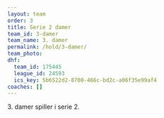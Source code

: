 ```yaml
---
layout: team
order: 3
title: Serie 2 damer
team_id: 3-damer
team_name: 3. damer
permalink: /hold/3-damer/
team_photo:
dhf:
  team_id: 175445
  league_id: 24593
  ics_key: 5b6522d2-8700-466c-bd2c-a06f35e99af4
coaches: []
---
```

3\. damer spiller i serie 2.
